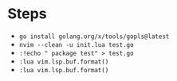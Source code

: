 # Steps

* `go install golang.org/x/tools/gopls@latest`
* `nvim --clean -u init.lua test.go`
* `:!echo " package test" > test.go`
* `:lua vim.lsp.buf.format()`
* `:lua vim.lsp.buf.format()`
